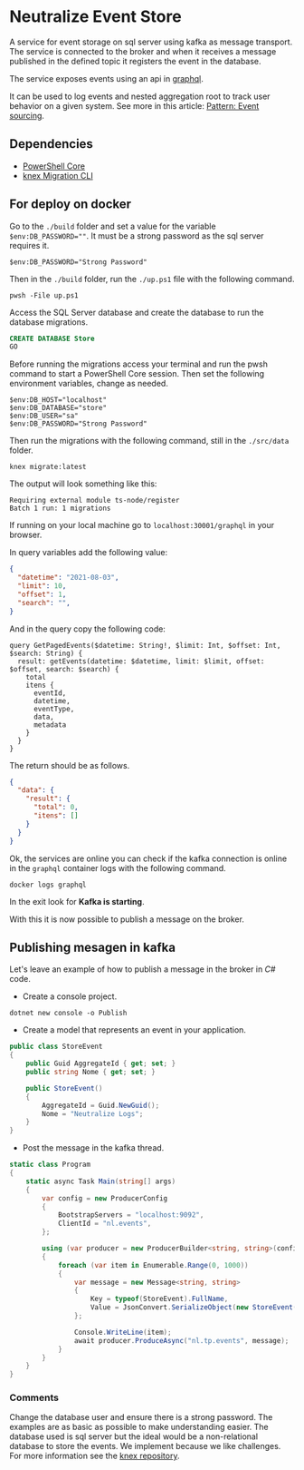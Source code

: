 # Neutralize Event Store

A service for event storage on sql server using kafka as message transport. The service is connected to the broker and when it receives a message published in the defined topic it registers the event in the database.

The service exposes events using an api in [graphql](https://graphql.org/).

It can be used to log events and nested aggregation root to track user behavior on a given system. See more in this article: [Pattern: Event sourcing](https://microservices.io/patterns/data/event-sourcing.html).

## Dependencies

- [PowerShell Core](https://docs.microsoft.com/pt-br/powershell/scripting/install/installing-powershell?view=powershell-7.1)
- [knex Migration CLI](https://knexjs.org/#Migrations-CLI)

## For deploy on docker

Go to the `./build` folder and set a value for the variable `$env:DB_PASSWORD=""`. It must be a strong password as the sql server requires it.

```pwsh
$env:DB_PASSWORD="Strong Password"
```

Then in the `./build` folder, run the `./up.ps1` file
with the following command.

```pwsh
pwsh -File up.ps1
```

Access the SQL Server database and create the database to run the database migrations.

```sql
CREATE DATABASE Store
GO
```

Before running the migrations access your terminal and run the pwsh command to start a PowerShell Core session. Then set the following environment variables, change as needed.

```pwsh
$env:DB_HOST="localhost"
$env:DB_DATABASE="store"
$env:DB_USER="sa"
$env:DB_PASSWORD="Strong Password"
```

Then run the migrations with the following command, still in the `./src/data` folder.

```pwsh
knex migrate:latest
```

The output will look something like this:
```
Requiring external module ts-node/register
Batch 1 run: 1 migrations
```

If running on your local machine go to `localhost:30001/graphql` in your browser.

In query variables add the following value:
```json
{
  "datetime": "2021-08-03",
  "limit": 10,
  "offset": 1,
  "search": "",
}
```
And in the query copy the following code:

```
query GetPagedEvents($datetime: String!, $limit: Int, $offset: Int, $search: String) {
  result: getEvents(datetime: $datetime, limit: $limit, offset: $offset, search: $search) {
    total
    itens {
      eventId,
      datetime,
      eventType,
      data,
      metadata
    }
  }
}
```

The return should be as follows.

```json
{
  "data": {
    "result": {
      "total": 0,
      "itens": []
    }
  }
}
```

Ok, the services are online you can check if the kafka connection is online in the `graphql` container logs with the following command.

```
docker logs graphql
```

In the exit look for **Kafka is starting**.

With this it is now possible to publish a message on the broker.

## Publishing mesagen in kafka

Let's leave an example of how to publish a message in the broker in *C#* code.

- Create a console project.

```pwsh
dotnet new console -o Publish
```

- Create a model that represents an event in your application.
```csharp
public class StoreEvent
{
    public Guid AggregateId { get; set; }
    public string Nome { get; set; }

    public StoreEvent()
    {
        AggregateId = Guid.NewGuid();
        Nome = "Neutralize Logs"; 
    }
}
```
- Post the message in the kafka thread.

```csharp
static class Program
{
    static async Task Main(string[] args)
    {
        var config = new ProducerConfig
        {
            BootstrapServers = "localhost:9092",
            ClientId = "nl.events",
        };

        using (var producer = new ProducerBuilder<string, string>(config).Build())
        {
            foreach (var item in Enumerable.Range(0, 1000))
            {
                var message = new Message<string, string>
                {
                    Key = typeof(StoreEvent).FullName,
                    Value = JsonConvert.SerializeObject(new StoreEvent())
                };

                Console.WriteLine(item);
                await producer.ProduceAsync("nl.tp.events", message);
            }
        }
    }
}
```

### Comments

Change the database user and ensure there is a strong password. The examples are as basic as possible to make understanding easier.
The database used is sql server but the ideal would be a non-relational database to store the events. We implement because we like challenges.
For more information see the [knex repository](https://github.com/knex/knex).